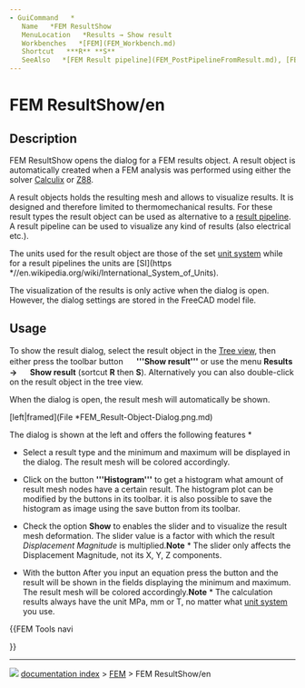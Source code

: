 ```yaml
---
- GuiCommand   *
   Name   *FEM ResultShow
   MenuLocation   *Results → Show result
   Workbenches   *[FEM](FEM_Workbench.md)
   Shortcut   ***R** **S**
   SeeAlso   *[FEM Result pipeline](FEM_PostPipelineFromResult.md), [FEM tutorial](FEM_tutorial.md)
---
```


# FEM ResultShow/en

## Description

FEM ResultShow opens the dialog for a FEM results object. A result object is automatically created when a FEM analysis was performed using either the solver [Calculix](FEM_SolverCalculixCxxtools.md) or [Z88](FEM_SolverZ88.md).

A result objects holds the resulting mesh and allows to visualize results. It is designed and therefore limited to thermomechanical results. For these result types the result object can be used as alternative to a [result pipeline](FEM_PostPipelineFromResult.md). A result pipeline can be used to visualize any kind of results (also electrical etc.).

The units used for the result object are those of the set [unit system](Preferences_Editor#Units.md) while for a result pipelines the units are [SI](https   *//en.wikipedia.org/wiki/International_System_of_Units).

The visualization of the results is only active when the dialog is open. However, the dialog settings are stored in the FreeCAD model file.

## Usage

To show the result dialog, select the result object in the [Tree view](Tree_view.md), then either press the toolbar button **<img src="images/FEM_ResultShow.svg" width=16px> '''Show result'''** or use the menu **Results → <img src="images/FEM_ResultShow.svg" width=16px> Show result** (sortcut **R** then **S**). Alternatively you can also double-click on the result object in the tree view.

When the dialog is open, the result mesh will automatically be shown.

[left\|framed](File   *FEM_Result-Object-Dialog.png.md)

The dialog is shown at the left and offers the following features   *

-   Select a result type and the minimum and maximum will be displayed in the dialog. The result mesh will be colored accordingly.

-   Click on the button **'''Histogram'''** to get a histogram what amount of result mesh nodes have a certain result. The histogram plot can be modified by the buttons in its toolbar. it is also possible to save the histogram as image using the save button from its toolbar.

-   Check the option **Show** to enables the slider and to visualize the result mesh deformation. The slider value is a factor with which the result *Displacement Magnitude* is multiplied.**Note**   * The slider only affects the Displacement Magnitude, not its X, Y, Z components.

-   With the button After you input an equation press the button and the result will be shown in the fields displaying the minimum and maximum. The result mesh will be colored accordingly.**Note**   * The calculation results always have the unit MPa, mm or T, no matter what [unit system](Preferences_Editor#Units.md) you use.





{{FEM Tools navi

}}



---
![](images/Right_arrow.png) [documentation index](../README.md) > [FEM](Category_FEM.md) > FEM ResultShow/en
